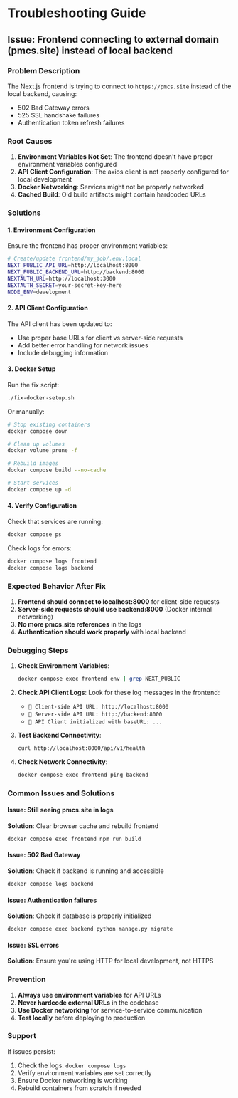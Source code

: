 # Troubleshooting Guide

## Issue: Frontend connecting to external domain (pmcs.site) instead of local backend

### Problem Description
The Next.js frontend is trying to connect to `https://pmcs.site` instead of the local backend, causing:
- 502 Bad Gateway errors
- 525 SSL handshake failures
- Authentication token refresh failures

### Root Causes
1. **Environment Variables Not Set**: The frontend doesn't have proper environment variables configured
2. **API Client Configuration**: The axios client is not properly configured for local development
3. **Docker Networking**: Services might not be properly networked
4. **Cached Build**: Old build artifacts might contain hardcoded URLs

### Solutions

#### 1. Environment Configuration
Ensure the frontend has proper environment variables:

```bash
# Create/update frontend/my_job/.env.local
NEXT_PUBLIC_API_URL=http://localhost:8000
NEXT_PUBLIC_BACKEND_URL=http://backend:8000
NEXTAUTH_URL=http://localhost:3000
NEXTAUTH_SECRET=your-secret-key-here
NODE_ENV=development
```

#### 2. API Client Configuration
The API client has been updated to:
- Use proper base URLs for client vs server-side requests
- Add better error handling for network issues
- Include debugging information

#### 3. Docker Setup
Run the fix script:
```bash
./fix-docker-setup.sh
```

Or manually:
```bash
# Stop existing containers
docker compose down

# Clean up volumes
docker volume prune -f

# Rebuild images
docker compose build --no-cache

# Start services
docker compose up -d
```

#### 4. Verify Configuration
Check that services are running:
```bash
docker compose ps
```

Check logs for errors:
```bash
docker compose logs frontend
docker compose logs backend
```

### Expected Behavior After Fix

1. **Frontend should connect to localhost:8000** for client-side requests
2. **Server-side requests should use backend:8000** (Docker internal networking)
3. **No more pmcs.site references** in the logs
4. **Authentication should work properly** with local backend

### Debugging Steps

1. **Check Environment Variables**:
   ```bash
   docker compose exec frontend env | grep NEXT_PUBLIC
   ```

2. **Check API Client Logs**:
   Look for these log messages in the frontend:
   - `🔗 Client-side API URL: http://localhost:8000`
   - `🔗 Server-side API URL: http://backend:8000`
   - `🚀 API Client initialized with baseURL: ...`

3. **Test Backend Connectivity**:
   ```bash
   curl http://localhost:8000/api/v1/health
   ```

4. **Check Network Connectivity**:
   ```bash
   docker compose exec frontend ping backend
   ```

### Common Issues and Solutions

#### Issue: Still seeing pmcs.site in logs
**Solution**: Clear browser cache and rebuild frontend
```bash
docker compose exec frontend npm run build
```

#### Issue: 502 Bad Gateway
**Solution**: Check if backend is running and accessible
```bash
docker compose logs backend
```

#### Issue: Authentication failures
**Solution**: Check if database is properly initialized
```bash
docker compose exec backend python manage.py migrate
```

#### Issue: SSL errors
**Solution**: Ensure you're using HTTP for local development, not HTTPS

### Prevention

1. **Always use environment variables** for API URLs
2. **Never hardcode external URLs** in the codebase
3. **Use Docker networking** for service-to-service communication
4. **Test locally** before deploying to production

### Support

If issues persist:
1. Check the logs: `docker compose logs`
2. Verify environment variables are set correctly
3. Ensure Docker networking is working
4. Rebuild containers from scratch if needed